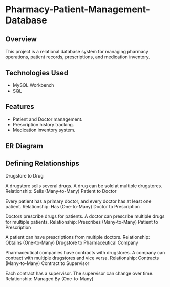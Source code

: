 # Pharmacy-Patient-Management-Database

## Overview
This project is a relational database system for managing pharmacy operations, patient records, prescriptions, and medication inventory.

## Technologies Used
- MySQL Workbench
- SQL

## Features
- Patient and Doctor management.
- Prescription history tracking.
- Medication inventory system.

## ER Diagram

## Defining Relationships
Drugstore to Drug

A drugstore sells several drugs. A drug can be sold at multiple drugstores.
Relationship: Sells (Many-to-Many)
Patient to Doctor

Every patient has a primary doctor, and every doctor has at least one patient.
Relationship: Has (One-to-Many)
Doctor to Prescription

Doctors prescribe drugs for patients. A doctor can prescribe multiple drugs for multiple patients.
Relationship: Prescribes (Many-to-Many)
Patient to Prescription

A patient can have prescriptions from multiple doctors.
Relationship: Obtains (One-to-Many)
Drugstore to Pharmaceutical Company

Pharmaceutical companies have contracts with drugstores. A company can contract with multiple drugstores and vice versa.
Relationship: Contracts (Many-to-Many)
Contract to Supervisor

Each contract has a supervisor. The supervisor can change over time.
Relationship: Managed By (One-to-Many)
